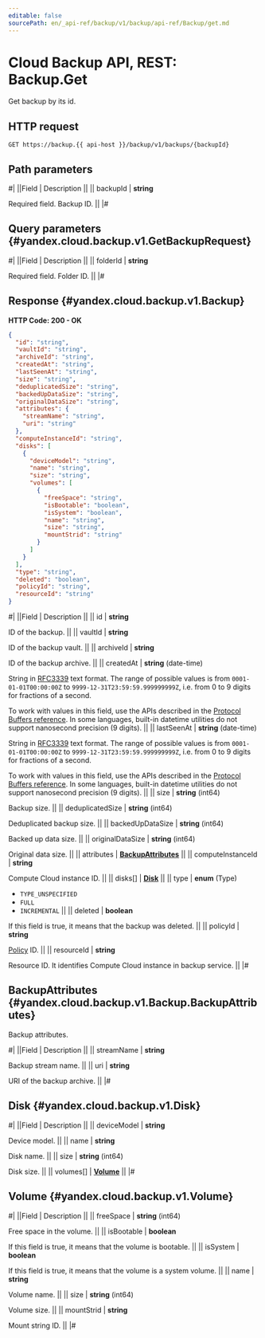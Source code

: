 ```yaml
---
editable: false
sourcePath: en/_api-ref/backup/v1/backup/api-ref/Backup/get.md
---
```


# Cloud Backup API, REST: Backup.Get

Get backup by its id.

## HTTP request

```
GET https://backup.{{ api-host }}/backup/v1/backups/{backupId}
```

## Path parameters

#|
||Field | Description ||
|| backupId | **string**

Required field. Backup ID. ||
|#

## Query parameters {#yandex.cloud.backup.v1.GetBackupRequest}

#|
||Field | Description ||
|| folderId | **string**

Required field. Folder ID. ||
|#

## Response {#yandex.cloud.backup.v1.Backup}

**HTTP Code: 200 - OK**

```json
{
  "id": "string",
  "vaultId": "string",
  "archiveId": "string",
  "createdAt": "string",
  "lastSeenAt": "string",
  "size": "string",
  "deduplicatedSize": "string",
  "backedUpDataSize": "string",
  "originalDataSize": "string",
  "attributes": {
    "streamName": "string",
    "uri": "string"
  },
  "computeInstanceId": "string",
  "disks": [
    {
      "deviceModel": "string",
      "name": "string",
      "size": "string",
      "volumes": [
        {
          "freeSpace": "string",
          "isBootable": "boolean",
          "isSystem": "boolean",
          "name": "string",
          "size": "string",
          "mountStrid": "string"
        }
      ]
    }
  ],
  "type": "string",
  "deleted": "boolean",
  "policyId": "string",
  "resourceId": "string"
}
```

#|
||Field | Description ||
|| id | **string**

ID of the backup. ||
|| vaultId | **string**

ID of the backup vault. ||
|| archiveId | **string**

ID of the backup archive. ||
|| createdAt | **string** (date-time)

String in [RFC3339](https://www.ietf.org/rfc/rfc3339.txt) text format. The range of possible values is from
`0001-01-01T00:00:00Z` to `9999-12-31T23:59:59.999999999Z`, i.e. from 0 to 9 digits for fractions of a second.

To work with values in this field, use the APIs described in the
[Protocol Buffers reference](https://developers.google.com/protocol-buffers/docs/reference/overview).
In some languages, built-in datetime utilities do not support nanosecond precision (9 digits). ||
|| lastSeenAt | **string** (date-time)

String in [RFC3339](https://www.ietf.org/rfc/rfc3339.txt) text format. The range of possible values is from
`0001-01-01T00:00:00Z` to `9999-12-31T23:59:59.999999999Z`, i.e. from 0 to 9 digits for fractions of a second.

To work with values in this field, use the APIs described in the
[Protocol Buffers reference](https://developers.google.com/protocol-buffers/docs/reference/overview).
In some languages, built-in datetime utilities do not support nanosecond precision (9 digits). ||
|| size | **string** (int64)

Backup size. ||
|| deduplicatedSize | **string** (int64)

Deduplicated backup size. ||
|| backedUpDataSize | **string** (int64)

Backed up data size. ||
|| originalDataSize | **string** (int64)

Original data size. ||
|| attributes | **[BackupAttributes](#yandex.cloud.backup.v1.Backup.BackupAttributes)** ||
|| computeInstanceId | **string**

Compute Cloud instance ID. ||
|| disks[] | **[Disk](#yandex.cloud.backup.v1.Disk)** ||
|| type | **enum** (Type)

- `TYPE_UNSPECIFIED`
- `FULL`
- `INCREMENTAL` ||
|| deleted | **boolean**

If this field is true, it means that the backup was deleted. ||
|| policyId | **string**

[Policy](/docs/backup/concepts/policy) ID. ||
|| resourceId | **string**

Resource ID. It identifies Compute Cloud instance in backup service. ||
|#

## BackupAttributes {#yandex.cloud.backup.v1.Backup.BackupAttributes}

Backup attributes.

#|
||Field | Description ||
|| streamName | **string**

Backup stream name. ||
|| uri | **string**

URI of the backup archive. ||
|#

## Disk {#yandex.cloud.backup.v1.Disk}

#|
||Field | Description ||
|| deviceModel | **string**

Device model. ||
|| name | **string**

Disk name. ||
|| size | **string** (int64)

Disk size. ||
|| volumes[] | **[Volume](#yandex.cloud.backup.v1.Volume)** ||
|#

## Volume {#yandex.cloud.backup.v1.Volume}

#|
||Field | Description ||
|| freeSpace | **string** (int64)

Free space in the volume. ||
|| isBootable | **boolean**

If this field is true, it means that the volume is bootable. ||
|| isSystem | **boolean**

If this field is true, it means that the volume is a system volume. ||
|| name | **string**

Volume name. ||
|| size | **string** (int64)

Volume size. ||
|| mountStrid | **string**

Mount string ID. ||
|#